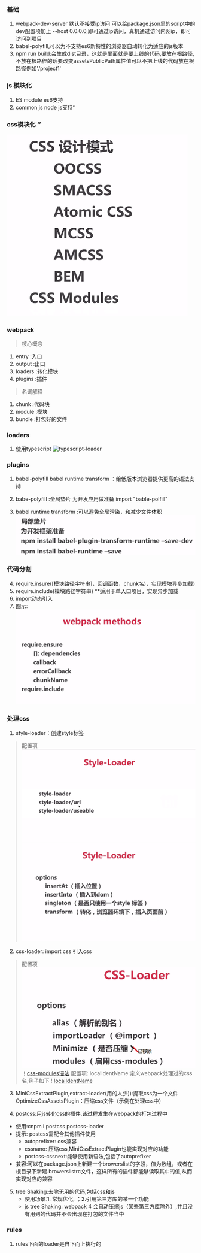 ### 基础
1. webpack-dev-server 默认不接受ip访问 可以给package.json里的script中的dev配置项加上 --host 0.0.0.0,即可通过ip访问，真机通过访问内网ip，即可访问到项目
2. babel-polyfill,可以为不支持es6新特性的浏览器自动转化为适应的js版本
4. npm run build:会生成dist目录，这就是里面就是要上线的代码,要放在根路径,不放在根路径的话要改变assetsPublicPath属性值可以不把上线的代码放在根路径例如'/project1'

### js 模块化
1. ES module es6支持
2. common js node js支持‘’

### css模块化  ‘’
![设计思想](./img/css模块化.png)

### webpack
 >核心概念
 1. entry :入口
 2. output :出口
 3. loaders :转化模块
 4. plugins :插件

>名词解释
1. chunk :代码块
2. module :模块
3. bundle :打包好的文件

### loaders
1. 使用typescript
![typescript-loader]()

### plugins

1. babel-polyfill babel runtime transform ：给低版本浏览器提供更高的语法支持

2. babe-polyfill :全局垫片 为开发应用做准备 import "bable-polfill"
3. babel runtime transform :可以避免全局污染，和减少文件体积
  ![babel-runtime-transform](./img/babel-runtime-transform.png)

### 代码分割 
4. require.insure([模块路径字符串]，回调函数，chunk名)，实现模块异步加载)
5. require.include(模块路径字符串) **适用于单入口项目，实现异步加载
6. import动态引入 
7. 图示: ![代码分割](./img/代码分割.png)


### 处理css
1. style-loader：创建style标签
> 配置项
 ![style-loader的配置项](./img/style-loader的配置项.png)
 ![style-loader的option](./img/style-loader的option.png)
2. css-loader: import css 引入css
> 配置项 
![配置项](./img/css-loader的option.png)
！[css-modules语法](./img/css-modules语法.png)
>配置项: localIdentName:定义webpack处理过的css名,例子如下
! [localIdentName](./img/css-modules参数.png)

3. MiniCssExtractPlugin,extract-loader(用的人少)):提取css为一个文件 OptimizeCssAssetsPlugin：压缩css文件（示例在处理css中）

4. postcss:用js转化css的插件,该过程发生在webpack的打包过程中
  * 使用:cnpm i postcss postcss-loader
  * 提示: postcss需配合其他插件使用 
    * autoprefixer: css兼容
    * cssnano: 压缩css,MiniCssExtractPlugin也能实现对应的功能
    * postcss-cssnext:能够使用新语法,包括了autoprefixer
  * 兼容:可以在package.json上新建一个browerslist的字段，值为数组，或者在根目录下新建.browerslistrc文件，这样所有的插件都能够读取其中的值,从而实现对应的兼容

 5. tree Shaking:去除无用的代码,包括css和js
    * 使用场景:1. 常规优化, ；2.引用第三方库的某一个功能
    * js tree Shaking: webpack 4 会自动压缩js（某些第三方库除外）,并且没有用到的代码并不会出现在打包的文件当中
### rules
1. rules下面的loader是自下而上执行的
